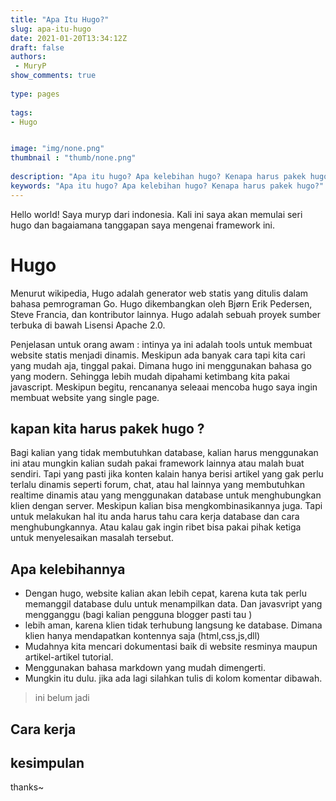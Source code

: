 ```yaml
---
title: "Apa Itu Hugo?"
slug: apa-itu-hugo
date: 2021-01-20T13:34:12Z
draft: false 
authors:
 - MuryP
show_comments: true 
 
type: pages 
 
tags: 
- Hugo


image: "img/none.png" 
thumbnail : "thumb/none.png" 
 
description: "Apa itu hugo? Apa kelebihan hugo? Kenapa harus pakek hugo?" 
keywords: "Apa itu hugo? Apa kelebihan hugo? Kenapa harus pakek hugo?" 
--- 
```


Hello world!
Saya muryp dari indonesia. Kali ini saya akan memulai seri hugo dan bagaiamana tanggapan saya mengenai framework ini. 

# Hugo 
Menurut wikipedia, Hugo adalah generator web statis yang ditulis dalam bahasa pemrograman Go. Hugo dikembangkan oleh Bjørn Erik Pedersen, Steve Francia, dan kontributor lainnya. Hugo adalah sebuah proyek sumber terbuka di bawah Lisensi Apache 2.0. 

Penjelasan untuk orang awam : intinya ya ini adalah tools untuk membuat website statis menjadi dinamis. Meskipun ada banyak cara tapi kita cari yang mudah aja, tinggal pakai. Dimana hugo ini menggunakan bahasa go yang modern. Sehingga lebih mudah dipahami ketimbang kita pakai javascript. Meskipun begitu, rencananya seleaai mencoba hugo saya ingin membuat website yang single page.

## kapan kita harus pakek hugo ?
Bagi kalian yang tidak membutuhkan database, kalian harus menggunakan ini atau mungkin kalian sudah pakai framework lainnya atau malah buat sendiri. Tapi yang pasti jika konten kalain hanya berisi artikel yang gak perlu terlalu dinamis seperti forum, chat, atau hal lainnya yang membutuhkan realtime dinamis atau yang menggunakan database untuk menghubungkan klien dengan server. Meskipun kalian bisa mengkombinasikannya juga. Tapi untuk melakukan hal itu anda harus tahu cara kerja database dan cara menghubungkannya. Atau kalau gak ingin ribet bisa pakai pihak ketiga untuk menyelesaikan masalah tersebut.

## Apa kelebihannya
- Dengan hugo, website kalian akan lebih cepat, karena kuta tak perlu memanggil database dulu untuk menampilkan data. Dan javasvript yang mengganggu (bagi kalian pengguna blogger pasti tau )
- lebih aman, karena klien tidak terhubung langsung ke database. Dimana klien hanya mendapatkan kontennya saja (html,css,js,dll)
- Mudahnya kita mencari dokumentasi baik di website resminya maupun artikel-artikel tutorial.
- Menggunakan bahasa markdown yang mudah dimengerti.
- Mungkin itu dulu. jika ada lagi silahkan tulis di kolom komentar dibawah.

> ini belum jadi 

## Cara kerja 

## kesimpulan 

thanks~